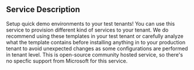 ## Service Description

Setup quick demo environments to your test tenants! You can use this service to provision different kind of services to your tenant. We do recommend using these templates in your test tenant or carefully analyze what the template contains before installing anything in to your production tenant to avoid unexpected changes as some configurations are performed in tenant level. This is open-source community hosted service, so there's no specfic support from Microsoft for this service.
